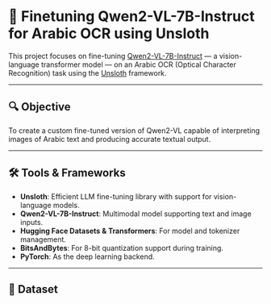 # 🧠 Finetuning Qwen2-VL-7B-Instruct for Arabic OCR using Unsloth

This project focuses on fine-tuning [Qwen2-VL-7B-Instruct](https://huggingface.co/Qwen/Qwen2-VL-7B-Instruct) — a vision-language transformer model — on an Arabic OCR (Optical Character Recognition) task using the [Unsloth](https://github.com/unslothai/unsloth) framework.

---

## 🔍 Objective

To create a custom fine-tuned version of Qwen2-VL capable of interpreting images of Arabic text and producing accurate textual output.

---

## 🛠️ Tools & Frameworks

- **Unsloth**: Efficient LLM fine-tuning library with support for vision-language models.
- **Qwen2-VL-7B-Instruct**: Multimodal model supporting text and image inputs.
- **Hugging Face Datasets & Transformers**: For model and tokenizer management.
- **BitsAndBytes**: For 8-bit quantization support during training.
- **PyTorch**: As the deep learning backend.

---

## 📁 Dataset
